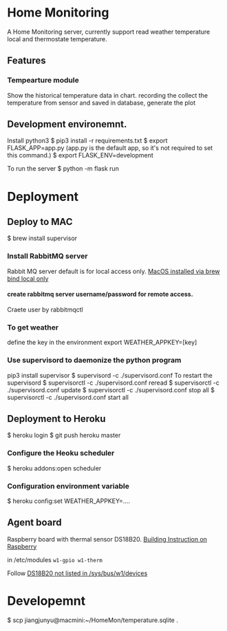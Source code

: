 # Home Monitoring

A Home Monitoring server, currently support read weather temperature local and thermostate temperature.

## Features
### Tempearture module
Show the historical temperature data in chart.
recording the collect the temperature from sensor and saved in database, generate the plot


## Development environemnt.
Install python3
$ pip3 install -r requirements.txt
$ export FLASK_APP=app.py (app.py is the default app, so it's not required to set this command.)
$ export FLASK_ENV=development

To run the server
$ python -m flask run

# Deployment


## Deploy to MAC
$ brew install supervisor

### Install RabbitMQ server
Rabbit MQ server default is for local access only.
[MacOS installed via brew bind local only](https://superuser.com/questions/464311/open-port-5672-tcp-for-access-to-rabbitmq-on-mac/516469#516469)

#### create rabbitmq server username/password for remote access.
Craete user by rabbitmqctl 

### To get weather
define the key in the environment
export WEATHER_APPKEY=[key]

### Use supervisord to daemonize the python program
pip3 install supervisor
$ supervisord -c ./supervisord.conf
To restart the supervisord
$ supervisorctl -c ./supervisord.conf reread
$ supervisorctl -c ./supervisord.conf update
$ supervisorctl -c ./supervisord.conf stop all
$ supervisorctl -c ./supervisord.conf start all


## Deployment to Heroku
$ heroku login
$ git push heroku master

### Configure the Heoku scheduler
$ heroku addons:open scheduler

### Configuration environment variable

$ heroku config:set WEATHER_APPKEY=....


## Agent board
Raspberry board with thermal sensor DS18B20.
[Building Instruction on Raspberry](http://www.cl.cam.ac.uk/projects/raspberrypi/tutorials/temperature/)

in /etc/modules
`w1-gpio
w1-therm`

Follow [DS18B20 not listed in /sys/bus/w1/devices](http://raspberrypi.stackexchange.com/questions/26623/ds18b20-not-listed-in-sys-bus-w1-devices)


# Developemnt 
$ scp jiangjunyu@macmini:~/HomeMon/temperature.sqlite .



